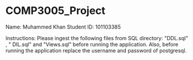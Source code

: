 # COMP3005_Project
Name: Muhammed Khan
Student ID: 101103385

Instructions:
  Please ingest the following files from SQL directory: "DDL.sql" , " DIL.sql" and "Views.sql" before running the application. 
  Also, before running the application replace the username and password of postgresql.
